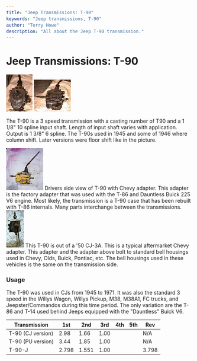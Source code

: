 ```yaml
---
title: "Jeep Transmissions: T-90"
keywords: "Jeep transmissions, T-90"
author: "Terry Howe"
description: "All about the Jeep T-90 transmission."
---
```

# Jeep Transmissions: T-90

[![T-90 front](../../img/transmission/factory/t90f_.jpg)](../../img/transmission/factory/t90f.jpg) [![T-90 side](../../img/transmission/factory/t90s_.jpg)](../../img/transmission/factory/t90s.jpg)   

The T-90 is a 3 speed transmission with a casting number of T90 and a 1 1/8" 10 spline input shaft. Length of input shaft varies with application. Output is 1 3/8" 6 spline. The T-90s used in 1945 and some of 1946 where column shift. Later versions were floor shift like in the picture.

[![T-90 drivers side](../../img/transmission/factory/t90dsc_.jpg)](../../img/transmission/factory/t90dsc.jpg) Drivers side view of T-90 with Chevy adapter. This adapter is the factory adapter that was used with the T-86 and Dauntless Buick 225 V6 engine. Most likely, the transmission is a T-90 case that has been rebuilt with T-86 internals. Many parts interchange between the transmissions. [![T-90 top view](../../img/transmission/factory/t90t1_.jpg)](../../img/transmission/factory/t90t1.jpg) This T-90 is out of a '50 CJ-3A. This is a typical aftermarket Chevy adapter. This adapter and the adapter above bolt to standard bell housings used in Chevy, Olds, Buick, Pontiac, etc. The bell housings used in these vehicles is the same on the transmission side. 

### Usage

The T-90 was used in CJs from 1945 to 1971. It was also the standard 3 speed in the Willys Wagon, Willys Pickup, M38, M38A1, FC trucks, and Jeepster/Commandos during this time period. The only variation are the T-86 and T-14 used behind Jeeps equipped with the "Dauntless" Buick V6.

| Transmission      | 1st   | 2nd   | 3rd  | 4th | 5th | Rev   |
|-------------------|-------|-------|------|-----|-----|-------|
| T-90 (CJ version) | 2.98  | 1.66  | 1.00 |     |     | N/A   |
| T-90 (PU version) | 3.44  | 1.85  | 1.00 |     |     | N/A   |
| T-90-J            | 2.798 | 1.551 | 1.00 |     |     | 3.798 |